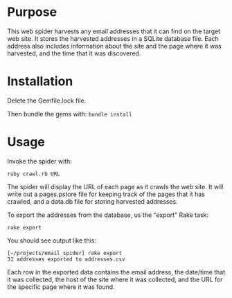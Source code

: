 # Purpose

This web spider harvests any email addresses that it can find on the target web site.  It stores the
harvested addresses in a SQLite database file.  Each address also includes information about the site
and the page where it was harvested, and the time that it was discovered.

# Installation

Delete the Gemfile.lock file.

Then bundle the gems with: `bundle install`

# Usage

Invoke the spider with:

    ruby crawl.rb URL

The spider will display the URL of each page as it crawls the web site.  It will write out a pages.pstore
file for keeping track of the pages that it has crawled, and a data.db file for storing harvested
addresses.

To export the addresses from the database, us the "export" Rake task:

    rake export

You should see output like this:

    [~/projects/email_spider] rake export
    31 addresses exported to addresses.csv

Each row in the exported data contains the email address, the date/time that it was collected, the host
of the site where it was collected, and the URL for the specific page where it was found.
